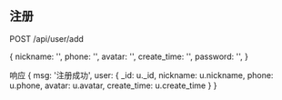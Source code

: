 ## 注册
POST /api/user/add

{
    nickname: '',
    phone: '',
    avatar: '',
    create_time: '',
    password: '',
}

响应
{
    msg: '注册成功',
    user: {
        _id: u._id,
        nickname: u.nickname,
        phone: u.phone,
        avatar: u.avatar,
        create_time: u.create_time
    }
}